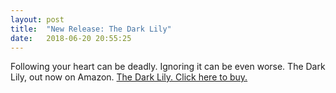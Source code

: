 ```yaml
---
layout: post
title:  "New Release: The Dark Lily"
date:   2018-06-20 20:55:25
---
```

Following your heart can be deadly. Ignoring it can be even worse. The Dark Lily, out now on Amazon. [The Dark Lily. Click here to buy.](https://www.amazon.com/dp/B07D9DD4GS/ref=sr_1_1?s=digital-text&ie=UTF8&qid=1527285078&sr=1-1&keywords=the+dark+lily)


